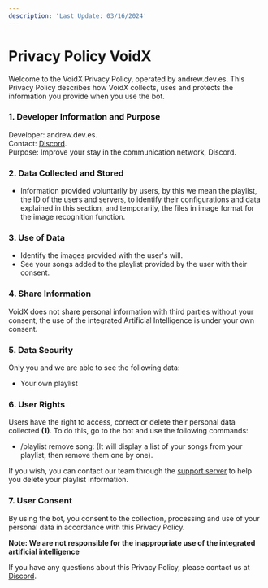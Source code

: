 ```yaml
---
description: 'Last Update: 03/16/2024'
---
```


# Privacy Policy VoidX

Welcome to the VoidX Privacy Policy, operated by andrew.dev.es. This Privacy Policy describes how VoidX collects, uses and protects the information you provide when you use the bot.

### 1. Developer Information and Purpose

Developer: andrew.dev.es.\
Contact: [Discord](https://discord.com/invite/x9a9psQHfT).\
Purpose: Improve your stay in the communication network, Discord.

### 2. Data Collected and Stored

* Information provided voluntarily by users, by this we mean the playlist, the ID of the users and servers, to identify their configurations and data explained in this section, and temporarily, the files in image format for the image recognition function.

### 3. Use of Data

* Identify the images provided with the user's will.
* See your songs added to the playlist provided by the user with their consent.

### 4. Share Information

VoidX does not share personal information with third parties without your consent, the use of the integrated Artificial Intelligence is under your own consent.

### 5. Data Security

Only you and we are able to see the following data:

* Your own playlist

### 6. User Rights

Users have the right to access, correct or delete their personal data collected **(1)**. To do this, go to the bot and use the following commands:

* /playlist remove song: (It will display a list of your songs from your playlist, then remove them one by one).

If you wish, you can contact our team through the [support server](https://discord.gg/x9a9psQHfT) to help you delete your playlist information.

### 7. User Consent

By using the bot, you consent to the collection, processing and use of your personal data in accordance with this Privacy Policy.

**Note: We are not responsible for the inappropriate use of the integrated artificial intelligence**

If you have any questions about this Privacy Policy, please contact us at [Discord](https://discord.com/invite/x9a9psQHfT).
